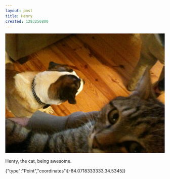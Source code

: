 ```yaml
---
layout: post
title: Henry
created: 1293256800
---
```


![](/images/posts/henry.JPG)

Henry, the cat, being awesome.


<div class="location">
<span class="geojson">{"type":"Point","coordinates":[-84.0718333333,34.5345]}</span>
</div>

